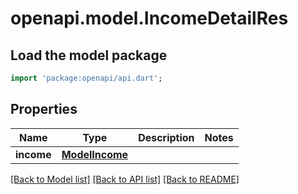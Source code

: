 # openapi.model.IncomeDetailRes

## Load the model package
```dart
import 'package:openapi/api.dart';
```

## Properties
Name | Type | Description | Notes
------------ | ------------- | ------------- | -------------
**income** | [**ModelIncome**](ModelIncome.md) |  | 

[[Back to Model list]](../README.md#documentation-for-models) [[Back to API list]](../README.md#documentation-for-api-endpoints) [[Back to README]](../README.md)


